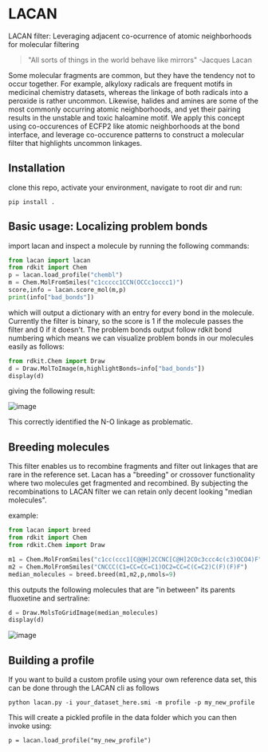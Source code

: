 # LACAN
LACAN filter: Leveraging adjacent co-ocurrence of atomic neighborhoods for molecular filtering

> "All sorts of things in the world behave like mirrors"
> -Jacques Lacan

Some molecular fragments are common, but they have the tendency not to occur together. For example, alkyloxy radicals are frequent motifs in medicinal chemistry datasets, whereas the linkage of both radicals into a peroxide is rather uncommon. Likewise, halides and amines are some of the most commonly occurring atomic neighborhoods, and yet their pairing results in the unstable and toxic haloamine motif. We apply this concept using co-occurences of ECFP2 like atomic neighborhoods at the bond interface, and leverage co-occurence patterns to construct a molecular filter that highlights uncommon linkages.

## Installation

clone this repo, activate your environment, navigate to root dir and run:

```
pip install .
```

## Basic usage: Localizing problem bonds

import lacan and inspect a molecule by running the following commands:

```python
from lacan import lacan
from rdkit import Chem
p = lacan.load_profile("chembl")
m = Chem.MolFromSmiles("c1ccccc1CCN(OCCc1occc1)")
score,info = lacan.score_mol(m,p)
print(info["bad_bonds"])
```

which will output a dictionary with an entry for every bond in the molecule. Currently the filter is binary, so the score is 1 if the molecule passes the filter and 0 if it doesn't. The problem bonds output
follow rdkit bond numbering which means we can visualize problem bonds in our
molecules easily as follows:

```python
from rdkit.Chem import Draw
d = Draw.MolToImage(m,highlightBonds=info["bad_bonds"])
display(d)
```

giving the following result:

![image](https://github.com/user-attachments/assets/5758aace-c6aa-4aaf-a04a-a58a31fe48af)


This correctly identified the N-O linkage as problematic.

## Breeding molecules

This filter enables us to recombine fragments and filter out linkages that are rare in the reference set. Lacan has a "breeding" or crossover functionality where two molecules get fragmented and recombined. By subjecting the recombinations to LACAN filter we can retain only decent looking "median molecules".

example:
```python
from lacan import breed
from rdkit import Chem
from rdkit.Chem import Draw

m1 = Chem.MolFromSmiles("c1cc(ccc1[C@@H]2CCNC[C@H]2COc3ccc4c(c3)OCO4)F")
m2 = Chem.MolFromSmiles("CNCCC(C1=CC=CC=C1)OC2=CC=C(C=C2)C(F)(F)F")
median_molecules = breed.breed(m1,m2,p,nmols=9)
```

this outputs the following molecules that are "in between" its parents fluoxetine and sertraline:
```python
d = Draw.MolsToGridImage(median_molecules)
display(d)
```
![image](https://github.com/user-attachments/assets/e6609b81-21ca-4f9a-9c3c-3fe15cbc38d8)


## Building a profile

If you want to build a custom profile using your own reference data set, this can be done through the LACAN cli as follows

`python lacan.py -i your_dataset_here.smi -m profile -p my_new_profile`

This will create a pickled profile in the data folder which you can then invoke using:

`p = lacan.load_profile("my_new_profile")`
